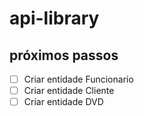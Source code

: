 # api-library

## próximos passos

- [ ] Criar entidade Funcionario
- [ ] Criar entidade Cliente
- [ ] Criar entidade DVD

